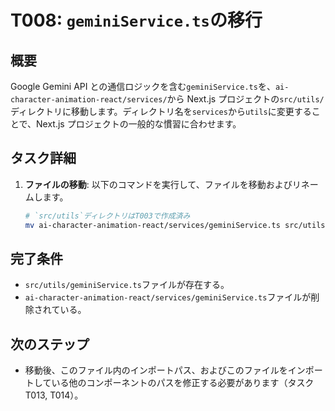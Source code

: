 # T008: `geminiService.ts`の移行

## 概要

Google Gemini API との通信ロジックを含む`geminiService.ts`を、`ai-character-animation-react/services/`から Next.js プロジェクトの`src/utils/`ディレクトリに移動します。ディレクトリ名を`services`から`utils`に変更することで、Next.js プロジェクトの一般的な慣習に合わせます。

## タスク詳細

1.  **ファイルの移動**: 以下のコマンドを実行して、ファイルを移動およびリネームします。

    ```bash
    # `src/utils`ディレクトリはT003で作成済み
    mv ai-character-animation-react/services/geminiService.ts src/utils/geminiService.ts
    ```

## 完了条件

- `src/utils/geminiService.ts`ファイルが存在する。
- `ai-character-animation-react/services/geminiService.ts`ファイルが削除されている。

## 次のステップ

- 移動後、このファイル内のインポートパス、およびこのファイルをインポートしている他のコンポーネントのパスを修正する必要があります（タスク T013, T014）。
